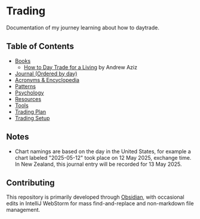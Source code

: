 # Trading

Documentation of my journey learning about how to daytrade.

## Table of Contents

- [Books](./books)
    - [How to Day Trade for a Living](./books/how-to-day-trade-for-a-living.md) by Andrew Aziz
- [Journal (Ordered by day)](./journal)
- [Acronyms & Encyclopedia](./acronyms-encyclopedia.md)
- [Patterns](./patterns.md)
- [Psychology](./psychology.md)
- [Resources](./resources.md)
- [Tools](./tools.md)
- [Trading Plan](./trading-plan.md)
- [Trading Setup](./trading-setup.md)

## Notes

* Chart namings are based on the day in the United States, for example a chart labeled "2025-05-12" took place on 12 May 2025, exchange time. In New Zealand, this journal entry will be recorded for 13 May 2025.

## Contributing

This repository is primarily developed through [Obsidian](https://obsidian.md), with occasional edits in IntelliJ WebStorm for mass find-and-replace and non-markdown file management.
